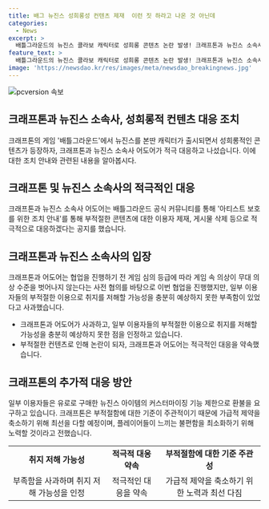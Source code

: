 ```yaml
---
title: 배그 뉴진스 성희롱성 컨텐츠 제재  이런 짓 하라고 나온 것 아닌데
categories:
  - News
excerpt: >
  배틀그라운드의 뉴진스 콜라보 캐릭터로 성희롱 콘텐츠 논란 발생! 크래프톤과 뉴진스 소속사, 이용자 제재 및 콘텐츠 삭제 등 적극 대응을 약속. 게임 내 캐릭터의 부적절한 의상 착용으로 인한 논란에 대해 사과하며, 부적절함 기준 주관성에 대응하기 위한 논의 중. 사용자 불편 최소화를 위한 노력 예고. 유로로 구매한 뉴진스 아이템에 대한 환불 요구에는 현재 논의 중이나, 최선을 다할 예정을 밝힘.
feature_text: >
  배틀그라운드의 뉴진스 콜라보 캐릭터로 성희롱 콘텐츠 논란 발생! 크래프톤과 뉴진스 소속사, 이용자 제재 및 콘텐츠 삭제 등 적극 대응을 약속. 게임 내 캐릭터의 부적절한 의상 착용으로 인한 논란에 대해 사과하며, 부적절함 기준 주관성에 대응하기 위한 논의 중. 사용자 불편 최소화를 위한 노력 예고. 유로로 구매한 뉴진스 아이템에 대한 환불 요구에는 현재 논의 중이나, 최선을 다할 예정을 밝힘.
image: 'https://newsdao.kr/res/images/meta/newsdao_breakingnews.jpg'
---
```


<p><img src="https://newsdao.kr/res/images/meta/newsdao_breakingnews.jpg" alt="pcversion 속보" /></p>

<h2 data-ke-size="size26">크래프톤과 뉴진스 소속사, 성희롱적 컨텐츠 대응 조치</h2>

<p data-ke-size="size16">크래프톤의 게임 '배틀그라운드'에서 뉴진스를 본딴 캐릭터가 출시되면서 성희롱적인 콘텐츠가 등장하자, 크래프톤과 뉴진스 소속사 어도어가 적극 대응하고 나섰습니다. 이에 대한 조치 안내와 관련된 내용을 알아봅시다.</p>

<h2 data-ke-size="size24">크래프톤 및 뉴진스 소속사의 적극적인 대응</h2>

<p data-ke-size="size16">크래프톤과 뉴진스 소속사 어도어는 배틀그라운드 공식 커뮤니티를 통해 '아티스트 보호를 위한 조치 안내'를 통해 부적절한 콘텐츠에 대한 이용자 제재, 게시물 삭제 등으로 적극적으로 대응하겠다는 공지를 했습니다.</p>

<h2 data-ke-size="size24">크래프톤과 뉴진스 소속사의 입장</h2>

<p data-ke-size="size16">크래프톤과 어도어는 협업을 진행하기 전 게임 심의 등급에 따라 게임 속 의상이 무대 의상 수준을 벗어나지 않는다는 사전 협의를 바탕으로 이번 협업을 진행했지만, 일부 이용자들의 부적절한 이용으로 취지를 저해할 가능성을 충분히 예상하지 못한 부족함이 있었다고 사과했습니다.</p>

<ul>
  <li>크래프톤과 어도어가 사과하고, 일부 이용자들의 부적절한 이용으로 취지를 저해할 가능성을 충분히 예상하지 못한 점을 인정하고 있습니다.</li>
  <li>부적절한 컨텐츠로 인해 논란이 되자, 크래프톤과 어도어는 적극적인 대응을 약속했습니다.</li>
</ul>

<h2 data-ke-size="size24">크래프톤의 추가적 대응 방안</h2>

<p data-ke-size="size16">일부 이용자들은 유로로 구매한 뉴진스 아이템의 커스터마이징 기능 제한으로 환불을 요구하고 있습니다. 크래프톤은 부적절함에 대한 기준이 주관적이기 때문에 가급적 제약을 축소하기 위해 최선을 다할 예정이며, 플레이어들이 느끼는 불편함을 최소화하기 위해 노력할 것이라고 전했습니다.</p>

<table>
  <tr>
    <td style="text-align: center; height: 17px;"><b>취지 저해 가능성</b></td>
    <td style="text-align: center; height: 17px;"><b>적극적 대응 약속</b></td>
    <td style="text-align: center; height: 17px;"><b>부적절함에 대한 기준 주관성</b></td>
  </tr>
  <tr>
    <td style="text-align: center; height: 17px;">부족함을 사과하며 취지 저해 가능성을 인정</td>
    <td style="text-align: center; height: 17px;">적극적인 대응을 약속</td>
    <td style="text-align: center; height: 17px;">가급적 제약을 축소하기 위한 노력과 최선 다짐</td>
  </tr>
</table>

<p data-ke-size="size16">&nbsp;</p>

